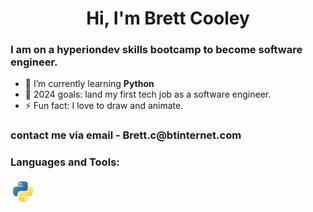 
<h1 align="center">Hi, I'm Brett Cooley</h1>

<h3 align="left"> I am on a hyperiondev skills bootcamp to become software engineer. </h3>


- 🌱 I’m currently learning **Python**
- 🥅 2024 goals: land my first tech job as a software engineer.
- ⚡ Fun fact: I love to draw and animate.

<h3 align="left"> contact me via email -  Brett.c@btinternet.com </h3>

<h3 align="left">Languages and Tools:</h3>
<p align="left"> <a href="https://www.python.org" target="_blank" rel="noreferrer"> <img src="https://raw.githubusercontent.com/devicons/devicon/master/icons/python/python-original.svg" alt="python" width="40" height="40"/> </a> </p>
